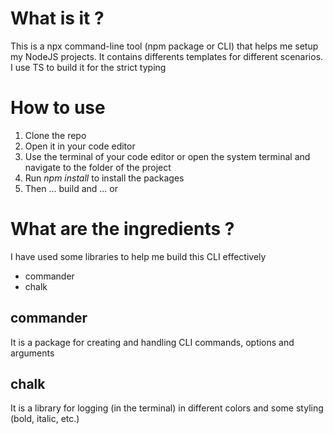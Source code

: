 # What is it ?

This is a npx command-line tool (npm package or CLI) that helps me setup my NodeJS projects.
It contains differents templates for different scenarios.
I use TS to build it for the strict typing

# How to use

1. Clone the repo
2. Open it in your code editor
3. Use the terminal of your code editor or open the system terminal and navigate to the folder of the project
4. Run _npm install_ to install the packages
5. Then ... build and ... or

# What are the ingredients ?

I have used some libraries to help me build this CLI effectively

- commander
- chalk

## commander

It is a package for creating and handling CLI commands, options and arguments

## chalk

It is a library for logging (in the terminal) in different colors and some styling (bold, italic, etc.)
